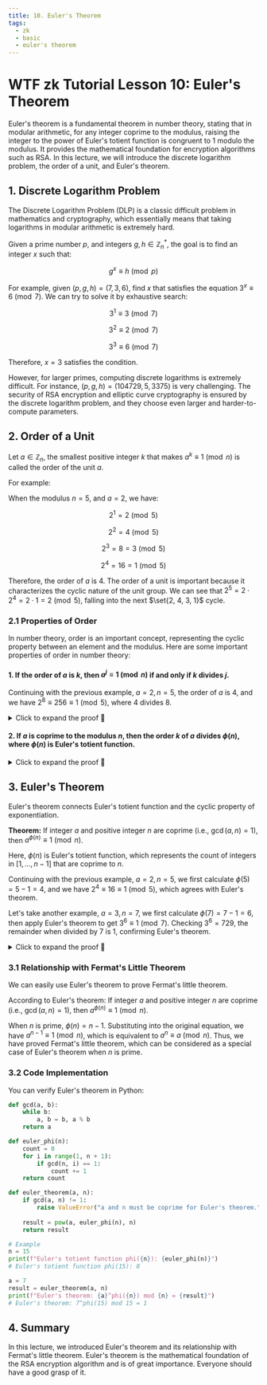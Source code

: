 ```yaml
---
title: 10. Euler's Theorem
tags:
  - zk
  - basic
  - euler's theorem
---
```


# WTF zk Tutorial Lesson 10: Euler's Theorem

Euler's theorem is a fundamental theorem in number theory, stating that in modular arithmetic, for any integer coprime to the modulus, raising the integer to the power of Euler's totient function is congruent to 1 modulo the modulus. It provides the mathematical foundation for encryption algorithms such as RSA. In this lecture, we will introduce the discrete logarithm problem, the order of a unit, and Euler's theorem.

## 1. Discrete Logarithm Problem

The Discrete Logarithm Problem (DLP) is a classic difficult problem in mathematics and cryptography, which essentially means that taking logarithms in modular arithmetic is extremely hard.

Given a prime number $p$, and integers $g, h \in \mathbb{Z}_n^*$, the goal is to find an integer $x$ such that:

$$
g^x \equiv h \pmod{p}
$$

For example, given $(p, g, h) = (7, 3, 6)$, find $x$ that satisfies the equation $3^x \equiv 6 \pmod{7}$. We can try to solve it by exhaustive search:

$$
3^1 \equiv 3 \pmod{7}
$$

$$
3^2 \equiv 2 \pmod{7}
$$

$$
3^3 \equiv 6 \pmod{7}
$$

Therefore, $x = 3$ satisfies the condition.

However, for larger primes, computing discrete logarithms is extremely difficult. For instance, $(p, g, h) = (104729, 5, 3375)$ is very challenging. The security of RSA encryption and elliptic curve cryptography is ensured by the discrete logarithm problem, and they choose even larger and harder-to-compute parameters.

## 2. Order of a Unit

Let $a \in \mathbb{Z}_n$, the smallest positive integer $k$ that makes $a^k \equiv 1 \pmod{n}$ is called the order of the unit $a$.

For example:

When the modulus $n = 5$, and $a = 2$, we have:

$$
2^1 = 2 \pmod{5}
$$

$$
2^2 = 4 \pmod{5}
$$

$$
2^3 = 8 = 3 \pmod{5}
$$

$$
2^4 = 16 = 1 \pmod{5}
$$

Therefore, the order of $a$ is $4$. The order of a unit is important because it characterizes the cyclic nature of the unit group. We can see that $2^5 = 2 \cdot 2^4 = 2 \cdot 1 = 2 \pmod{5}$, falling into the next $\set{2, 4, 3, 1}$ cycle.

### 2.1 Properties of Order

In number theory, order is an important concept, representing the cyclic property between an element and the modulus. Here are some important properties of order in number theory:

#### 1. If the order of $a$ is $k$, then $a^j \equiv 1 \pmod{n}$ if and only if $k$ divides $j$.

Continuing with the previous example, $a=2, n =5$, the order of $a$ is $4$, and we have $2^8 \equiv 256 \equiv 1 \pmod{5}$, where $4$ divides $8$.

<details><summary>Click to expand the proof 👀</summary>

First, let's express $j$ using $k$. According to Euclidean division, we have

$$
j = qk + r
$$

where $0 \le r < k$. Then substitute it into the original equation, we get

$$
a^j = a^{qk+r} = a^{qk}a^r = (a^{k})^qa^r \equiv 1 \pmod{n}
$$

Since $a^k \equiv 1 \pmod{n}$, we have $(a^{k})^q\equiv 1 \pmod{n}$, and the above equation can be simplified to

$$
a^r \equiv 1 \pmod{n}
$$

According to the definition of order, $k$ is the smallest positive integer that makes $a^k \equiv 1 \pmod{n}$, and since $0 \le r < k$, we have $r = 0$, leading to:

$$
j = qk
$$

Therefore, $k$ divides $j$, and the proof is complete.
</details>

#### 2. If $a$ is coprime to the modulus $n$, then the order $k$ of $a$ divides $\phi(n)$, where $\phi(n)$ is Euler's totient function.

<details><summary>Click to expand the proof 👀</summary>

This property involves Euler's theorem, which we will introduce in the next section.

According to Euler's theorem, we have $a^{\phi(n)} \equiv 1 \pmod{n}$. Based on the first property: if the order of $a$ is $k$, then $a^j \equiv 1 \pmod{n}$ if and only if $k$ divides $j$. We have $k$ divides $\phi(n)$, and the proof is complete.
</details>

## 3. Euler's Theorem

Euler's theorem connects Euler's totient function and the cyclic property of exponentiation.

**Theorem:** If integer $a$ and positive integer $n$ are coprime (i.e., $\gcd(a,n)=1$), then $a^{\phi(n)} \equiv 1 \pmod{n}$.

Here, $\phi(n)$ is Euler's totient function, which represents the count of integers in $[1, ..., n-1]$ that are coprime to $n$.

Continuing with the previous example, $a=2, n =5$, we first calculate $\phi(5)=5-1=4$, and we have $2^4 \equiv 16 \equiv 1 \pmod{5}$, which agrees with Euler's theorem.

Let's take another example, $a = 3, n = 7$, we first calculate $\phi(7) = 7-1 =6$, then apply Euler's theorem to get $3^6 \equiv 1 \pmod{7}$. Checking $3^6 = 729$, the remainder when divided by $7$ is $1$, confirming Euler's theorem.

<details><summary>Click to expand the proof 👀</summary>

Consider the set $S = Z_n^* = \set{1 \le x \le n | \gcd(x,n) = 1}$. We know that $S$ has $\phi(n)$ elements, denoted as $\set{x_1, x_2, ..., x_{\phi(n)}}$.

Now consider another set $S'$, whose elements are the elements of $S$ multiplied by $a$, which can be represented as:

$S' = aS = \set{ax_1, ax_2, ..., ax_{\phi(n)}}$

**Lemma 1:** $\gcd(ax_i,n) = 1$.

Proof: Since $\gcd(a, n) = 1$ and $\gcd(x_i,n) = 1$, we have $\gcd(ax_i,n) = 1$.

**Lemma 2:** Taking any two elements from set $S'$, they are not congruent modulo $n$.

Proof: Suppose there exist two elements $ax_i$ and $ax_j$ in $S'$ that are congruent, i.e., $ax_i \equiv ax_j \pmod{n}$, then we have $a(x_i- x_j) \equiv 0 \pmod{n}$, which means $n$ divides $a(x_i- x_j)$, i.e., $n|a(x_i- x_j)$. Since $\gcd(a, n) = 1$, we have $n|(x_i- x_j)$, that is, $x_i- x_j = kn$. Moreover, because $1 \le x_i, x_j \le n$, we have $x_i - x_j = 0$, i.e., $x_i = x_j$. Therefore, $x_i$ and $x_j$ are congruent if and only if $i=j$, and the proof is complete.

According to Lemma 1 and 2, we know that $S'$ consists of $\phi(n)$ elements that are coprime to $n$, and they are pairwise incongruent. In other words, $S' = Z_n^*$, containing the same elements as $S$ (possibly in a different order).

Next, we multiply all elements in $S$ and $S'$ respectively, and they should be congruent, i.e.:

$(ax_1)(ax_2)...(ax_{\phi(n)}) \equiv x_1x_2...x_{\phi(n)} \pmod{n}$

Extracting all $a$'s, a total of $\phi(n)$, we have:

$a^{\phi(n)} x_1x_2...x_{\phi(n)}  \equiv x_1x_2...x_{\phi(n)} \pmod{n}$

Let $X = x_1x_2...x_{\phi(n)}$, we have $\gcd(X,n) = 1$, so the original equation can be simplified to:

$a^{\phi(n)} X  \equiv X \pmod{n}$

Since $X^{-1}$ exists, we multiply both sides by $X^{-1}$ and simplify to get:

$a^{\phi(n)}  \equiv 1 \pmod{n}$

The proof is complete!
</details>

### 3.1 Relationship with Fermat's Little Theorem

We can easily use Euler's theorem to prove Fermat's little theorem.

According to Euler's theorem: If integer $a$ and positive integer $n$ are coprime (i.e., $\gcd(a,n)=1$), then $a^{\phi(n)} \equiv 1 \pmod{n}$.

When $n$ is prime, $\phi(n)=n-1$. Substituting into the original equation, we have $a^{n-1} \equiv 1 \pmod{n}$, which is equivalent to $a^{n} \equiv a \pmod{n}$. Thus, we have proved Fermat's little theorem, which can be considered as a special case of Euler's theorem when $n$ is prime.

### 3.2 Code Implementation

You can verify Euler's theorem in Python:

```python
def gcd(a, b):
    while b:
        a, b = b, a % b
    return a

def euler_phi(n):
    count = 0
    for i in range(1, n + 1):
        if gcd(n, i) == 1:
            count += 1
    return count

def euler_theorem(a, n):
    if gcd(a, n) != 1:
        raise ValueError("a and n must be coprime for Euler's theorem.")
    
    result = pow(a, euler_phi(n), n)
    return result

# Example
n = 15
print(f"Euler's totient function phi({n}): {euler_phi(n)}")
# Euler's totient function phi(15): 8

a = 7
result = euler_theorem(a, n)
print(f"Euler's theorem: {a}^phi({n}) mod {n} = {result}")
# Euler's theorem: 7^phi(15) mod 15 = 1
```

## 4. Summary

In this lecture, we introduced Euler's theorem and its relationship with Fermat's little theorem. Euler's theorem is the mathematical foundation of the RSA encryption algorithm and is of great importance. Everyone should have a good grasp of it.
